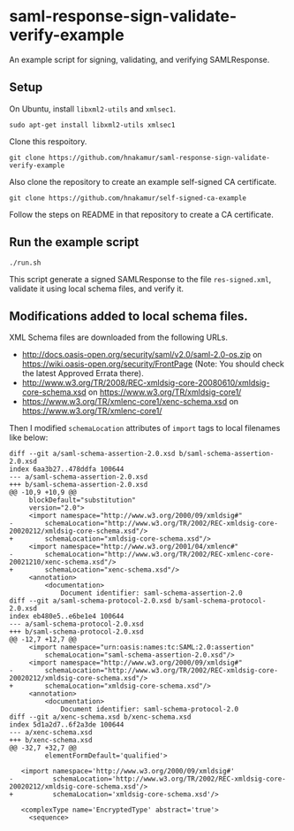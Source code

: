 saml-response-sign-validate-verify-example
==========================================

An example script for signing, validating, and verifying SAMLResponse.

## Setup

On Ubuntu, install `libxml2-utils` and `xmlsec1`.

```
sudo apt-get install libxml2-utils xmlsec1
```

Clone this respoitory.

```
git clone https://github.com/hnakamur/saml-response-sign-validate-verify-example
```

Also clone the repository to create an example self-signed CA certificate.

```
git clone https://github.com/hnakamur/self-signed-ca-example
```

Follow the steps on README in that repository to create a CA certificate.

## Run the example script

```
./run.sh
```

This script generate a signed SAMLResponse to the file `res-signed.xml`,
validate it using local schema files, and verify it.

## Modifications added to local schema files.

XML Schema files are downloaded from the following URLs.

* http://docs.oasis-open.org/security/saml/v2.0/saml-2.0-os.zip
  on https://wiki.oasis-open.org/security/FrontPage
  (Note: You should check the latest Approved Errata there).
* http://www.w3.org/TR/2008/REC-xmldsig-core-20080610/xmldsig-core-schema.xsd
  on https://www.w3.org/TR/xmldsig-core1/
* https://www.w3.org/TR/xmlenc-core1/xenc-schema.xsd
  on https://www.w3.org/TR/xmlenc-core1/

Then I modified `schemaLocation` attributes of `import` tags to
local filenames like below:

```
diff --git a/saml-schema-assertion-2.0.xsd b/saml-schema-assertion-2.0.xsd
index 6aa3b27..478ddfa 100644
--- a/saml-schema-assertion-2.0.xsd
+++ b/saml-schema-assertion-2.0.xsd
@@ -10,9 +10,9 @@
     blockDefault="substitution"
     version="2.0">
     <import namespace="http://www.w3.org/2000/09/xmldsig#"
-        schemaLocation="http://www.w3.org/TR/2002/REC-xmldsig-core-20020212/xmldsig-core-schema.xsd"/>
+        schemaLocation="xmldsig-core-schema.xsd"/>
     <import namespace="http://www.w3.org/2001/04/xmlenc#"
-        schemaLocation="http://www.w3.org/TR/2002/REC-xmlenc-core-20021210/xenc-schema.xsd"/>
+        schemaLocation="xenc-schema.xsd"/>
     <annotation>
         <documentation>
             Document identifier: saml-schema-assertion-2.0
diff --git a/saml-schema-protocol-2.0.xsd b/saml-schema-protocol-2.0.xsd
index eb480e5..e6be1e4 100644
--- a/saml-schema-protocol-2.0.xsd
+++ b/saml-schema-protocol-2.0.xsd
@@ -12,7 +12,7 @@
     <import namespace="urn:oasis:names:tc:SAML:2.0:assertion"
         schemaLocation="saml-schema-assertion-2.0.xsd"/>
     <import namespace="http://www.w3.org/2000/09/xmldsig#"
-        schemaLocation="http://www.w3.org/TR/2002/REC-xmldsig-core-20020212/xmldsig-core-schema.xsd"/>
+        schemaLocation="xmldsig-core-schema.xsd"/>
     <annotation>
         <documentation>
             Document identifier: saml-schema-protocol-2.0
diff --git a/xenc-schema.xsd b/xenc-schema.xsd
index 5d1a2d7..6f2a3de 100644
--- a/xenc-schema.xsd
+++ b/xenc-schema.xsd
@@ -32,7 +32,7 @@
         elementFormDefault='qualified'>
 
   <import namespace='http://www.w3.org/2000/09/xmldsig#'
-          schemaLocation='http://www.w3.org/TR/2002/REC-xmldsig-core-20020212/xmldsig-core-schema.xsd'/>
+          schemaLocation='xmldsig-core-schema.xsd'/>
 
   <complexType name='EncryptedType' abstract='true'>
     <sequence>
```
